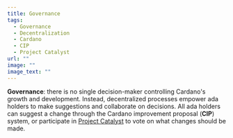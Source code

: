 ```yaml
---
title: Governance
tags:
  - Governance
  - Decentralization
  - Cardano
  - CIP
  - Project Catalyst
url: ""
image: ""
image_text: ""
---
```


**Governance**: there is no single decision-maker controlling Cardano's growth and development. Instead, decentralized processes empower ada holders to make suggestions and collaborate on decisions. All ada holders can suggest a change through the Cardano improvement proposal (**CIP**) system, or participate in [Project Catalyst](https://iohk.io/blog/posts/2021/02/12/our-million-dollar-baby-project-catalyst/) to vote on what changes should be made.
